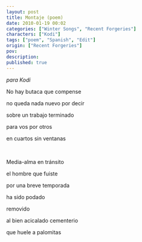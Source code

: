 ```yaml
---
layout: post
title: Montaje (poem)
date: 2010-01-19 00:02
categories: ["Winter Songs", "Recent Forgeries"]
characters: ["Kodi"]
tags: ["poem", "Spanish", "Edit"]
origin: ["Recent Forgeries"]
pov: 
description: 
published: true
---
```


*para Kodi*

No hay butaca que compense

no queda nada nuevo por decir

sobre un trabajo terminado

para vos por otros

en cuartos sin ventanas

<br>

Media-alma en tránsito

el hombre que fuiste

por una breve temporada

ha sido podado

removido

al bien acicalado cementerio

que huele a palomitas
